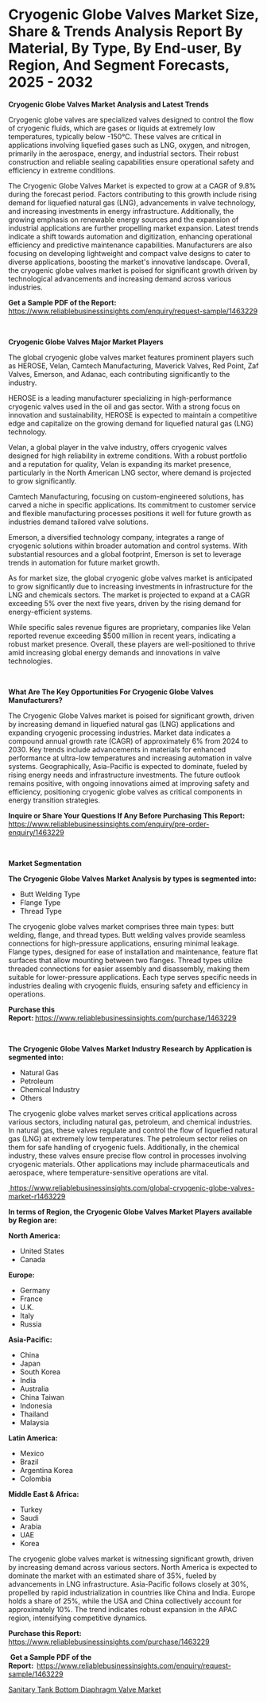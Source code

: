 <p><h1>Cryogenic Globe Valves Market Size, Share & Trends Analysis Report By Material, By Type, By End-user, By Region, And Segment Forecasts, 2025 - 2032</h1></p><p><strong>Cryogenic Globe Valves Market Analysis and Latest Trends</strong></p>
<p><p>Cryogenic globe valves are specialized valves designed to control the flow of cryogenic fluids, which are gases or liquids at extremely low temperatures, typically below -150°C. These valves are critical in applications involving liquefied gases such as LNG, oxygen, and nitrogen, primarily in the aerospace, energy, and industrial sectors. Their robust construction and reliable sealing capabilities ensure operational safety and efficiency in extreme conditions.</p><p>The Cryogenic Globe Valves Market is expected to grow at a CAGR of 9.8% during the forecast period. Factors contributing to this growth include rising demand for liquefied natural gas (LNG), advancements in valve technology, and increasing investments in energy infrastructure. Additionally, the growing emphasis on renewable energy sources and the expansion of industrial applications are further propelling market expansion. Latest trends indicate a shift towards automation and digitization, enhancing operational efficiency and predictive maintenance capabilities. Manufacturers are also focusing on developing lightweight and compact valve designs to cater to diverse applications, boosting the market's innovative landscape. Overall, the cryogenic globe valves market is poised for significant growth driven by technological advancements and increasing demand across various industries.</p></p>
<p><strong>Get a Sample PDF of the Report:&nbsp;</strong> <a href="https://www.reliablebusinessinsights.com/enquiry/request-sample/1463229?utm_campaign=2227&utm_medium=2&utm_source=Github&utm_content=ia&utm_term=18022025&utm_id=cryogenic-globe-valves">https://www.reliablebusinessinsights.com/enquiry/request-sample/1463229</a></p>
<p>&nbsp;</p>
<p><strong>Cryogenic Globe Valves Major Market Players</strong></p>
<p><p>The global cryogenic globe valves market features prominent players such as HEROSE, Velan, Camtech Manufacturing, Maverick Valves, Red Point, Zaf Valves, Emerson, and Adanac, each contributing significantly to the industry.</p><p>HEROSE is a leading manufacturer specializing in high-performance cryogenic valves used in the oil and gas sector. With a strong focus on innovation and sustainability, HEROSE is expected to maintain a competitive edge and capitalize on the growing demand for liquefied natural gas (LNG) technology.</p><p>Velan, a global player in the valve industry, offers cryogenic valves designed for high reliability in extreme conditions. With a robust portfolio and a reputation for quality, Velan is expanding its market presence, particularly in the North American LNG sector, where demand is projected to grow significantly.</p><p>Camtech Manufacturing, focusing on custom-engineered solutions, has carved a niche in specific applications. Its commitment to customer service and flexible manufacturing processes positions it well for future growth as industries demand tailored valve solutions.</p><p>Emerson, a diversified technology company, integrates a range of cryogenic solutions within broader automation and control systems. With substantial resources and a global footprint, Emerson is set to leverage trends in automation for future market growth.</p><p>As for market size, the global cryogenic globe valves market is anticipated to grow significantly due to increasing investments in infrastructure for the LNG and chemicals sectors. The market is projected to expand at a CAGR exceeding 5% over the next five years, driven by the rising demand for energy-efficient systems.</p><p>While specific sales revenue figures are proprietary, companies like Velan reported revenue exceeding $500 million in recent years, indicating a robust market presence. Overall, these players are well-positioned to thrive amid increasing global energy demands and innovations in valve technologies.</p></p>
<p>&nbsp;</p>
<p><strong>What Are The Key Opportunities For Cryogenic Globe Valves Manufacturers?</strong></p>
<p><p>The Cryogenic Globe Valves market is poised for significant growth, driven by increasing demand in liquefied natural gas (LNG) applications and expanding cryogenic processing industries. Market data indicates a compound annual growth rate (CAGR) of approximately 6% from 2024 to 2030. Key trends include advancements in materials for enhanced performance at ultra-low temperatures and increasing automation in valve systems. Geographically, Asia-Pacific is expected to dominate, fueled by rising energy needs and infrastructure investments. The future outlook remains positive, with ongoing innovations aimed at improving safety and efficiency, positioning cryogenic globe valves as critical components in energy transition strategies.</p></p>
<p><strong>Inquire or Share Your Questions If Any Before Purchasing This Report:</strong> <a href="https://www.reliablebusinessinsights.com/enquiry/pre-order-enquiry/1463229?utm_campaign=2227&utm_medium=2&utm_source=Github&utm_content=ia&utm_term=18022025&utm_id=cryogenic-globe-valves">https://www.reliablebusinessinsights.com/enquiry/pre-order-enquiry/1463229</a></p>
<p>&nbsp;</p>
<p><strong>Market Segmentation</strong></p>
<p><strong>The Cryogenic Globe Valves Market Analysis by types is segmented into:</strong></p>
<p><ul><li>Butt Welding Type</li><li>Flange Type</li><li>Thread Type</li></ul></p>
<p><p>The cryogenic globe valves market comprises three main types: butt welding, flange, and thread types. Butt welding valves provide seamless connections for high-pressure applications, ensuring minimal leakage. Flange types, designed for ease of installation and maintenance, feature flat surfaces that allow mounting between two flanges. Thread types utilize threaded connections for easier assembly and disassembly, making them suitable for lower-pressure applications. Each type serves specific needs in industries dealing with cryogenic fluids, ensuring safety and efficiency in operations.</p></p>
<p><strong>Purchase this Report:&nbsp;</strong><a href="https://www.reliablebusinessinsights.com/purchase/1463229?utm_campaign=2227&utm_medium=2&utm_source=Github&utm_content=ia&utm_term=18022025&utm_id=cryogenic-globe-valves">https://www.reliablebusinessinsights.com/purchase/1463229</a></p>
<p>&nbsp;</p>
<p><strong>The Cryogenic Globe Valves Market Industry Research by Application is segmented into:</strong></p>
<p><ul><li>Natural Gas</li><li>Petroleum</li><li>Chemical Industry</li><li>Others</li></ul></p>
<p><p>The cryogenic globe valves market serves critical applications across various sectors, including natural gas, petroleum, and chemical industries. In natural gas, these valves regulate and control the flow of liquefied natural gas (LNG) at extremely low temperatures. The petroleum sector relies on them for safe handling of cryogenic fuels. Additionally, in the chemical industry, these valves ensure precise flow control in processes involving cryogenic materials. Other applications may include pharmaceuticals and aerospace, where temperature-sensitive operations are vital.</p></p>
<p><a href="https://www.reliablebusinessinsights.com/global-cryogenic-globe-valves-market-r1463229?utm_campaign=2227&utm_medium=2&utm_source=Github&utm_content=ia&utm_term=18022025&utm_id=cryogenic-globe-valves">&nbsp;https://www.reliablebusinessinsights.com/global-cryogenic-globe-valves-market-r1463229</a></p>
<p><strong>In terms of Region, the Cryogenic Globe Valves Market Players available by Region are:</strong></p>
<p>
    <p> <strong> North America: </strong>
        <ul>
            <li>United States</li>
            <li>Canada</li>
        </ul>
        </p> 
    <p> <strong> Europe: </strong>
        <ul>
            <li>Germany</li>
            <li>France</li>
            <li>U.K.</li>
            <li>Italy</li>
            <li>Russia</li>
        </ul>
        </p> 
    <p> <strong> Asia-Pacific: </strong>
        <ul>
            <li>China</li>
            <li>Japan</li>
            <li>South Korea</li>
            <li>India</li>
            <li>Australia</li>
            <li>China Taiwan</li>
            <li>Indonesia</li>
            <li>Thailand</li>
            <li>Malaysia</li>
        </ul>
        </p> 
    <p> <strong> Latin America: </strong>
        <ul>
            <li>Mexico</li>
            <li>Brazil</li>
            <li>Argentina Korea</li>
            <li>Colombia</li>
        </ul>
        </p> 
    <p> <strong> Middle East & Africa: </strong>
        <ul>
            <li>Turkey</li>
            <li>Saudi</li>
            <li>Arabia</li>
            <li>UAE</li>
            <li>Korea</li>
        </ul>
    </p>
    </p>
<p><p>The cryogenic globe valves market is witnessing significant growth, driven by increasing demand across various sectors. North America is expected to dominate the market with an estimated share of 35%, fueled by advancements in LNG infrastructure. Asia-Pacific follows closely at 30%, propelled by rapid industrialization in countries like China and India. Europe holds a share of 25%, while the USA and China collectively account for approximately 10%. The trend indicates robust expansion in the APAC region, intensifying competitive dynamics.</p></p>
<p><strong>Purchase this Report: </strong><a href="https://www.reliablebusinessinsights.com/purchase/1463229?utm_campaign=2227&utm_medium=2&utm_source=Github&utm_content=ia&utm_term=18022025&utm_id=cryogenic-globe-valves">https://www.reliablebusinessinsights.com/purchase/1463229</a></p>
<p>&nbsp;<strong>Get a Sample PDF of the Report:&nbsp;&nbsp;</strong><a href="https://www.reliablebusinessinsights.com/enquiry/request-sample/1463229?utm_campaign=2227&utm_medium=2&utm_source=Github&utm_content=ia&utm_term=18022025&utm_id=cryogenic-globe-valves">https://www.reliablebusinessinsights.com/enquiry/request-sample/1463229</a></p>
<p><strong></strong></p>
<p><p><a href="https://github.com/tambraunrue691969/Market-Research-Report-List-1/blob/main/sanitary-tank-bottom-diaphragm-valve-market.md?utm_campaign=2227&utm_medium=2&utm_source=Github&utm_content=ia&utm_term=18022025&utm_id=cryogenic-globe-valves">Sanitary Tank Bottom Diaphragm Valve Market</a></p></p>